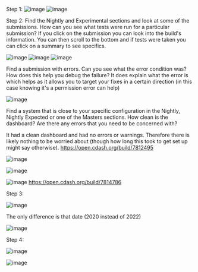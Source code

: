 Step 1:
![image](https://user-images.githubusercontent.com/68211239/160031173-dbe127ec-187a-41cb-8efe-3820e1d022f6.png)
![image](https://user-images.githubusercontent.com/68211239/160031203-09276215-0d0f-4706-8ba8-f3b33b99fc96.png)


Step 2:
Find the Nightly and Experimental sections and look at some of the submissions. How can you see what tests were run for a particular submission?
If you click on the submission you can look into the build's information. You can then scroll to the bottom and if tests were taken you can click on a summary to see specifics.

![image](https://user-images.githubusercontent.com/68211239/160032025-2797e81a-6bc3-4d42-8761-226110bd5d5c.png)
![image](https://user-images.githubusercontent.com/68211239/160032072-b7debdba-8739-465e-8804-29a549b07e80.png)
![image](https://user-images.githubusercontent.com/68211239/160032227-55cf4841-b572-4d65-9d36-32ea4874d93d.png)

Find a submission with errors. Can you see what the error condition was? How does this help you debug the failure?
It does explain what the error is which helps as it allows you to target your fixes in a certain direction (in this case knowing it's a permission error can help)

![image](https://user-images.githubusercontent.com/68211239/160033054-8976a45c-4bc0-4b79-b255-7c8aac69d799.png)

Find a system that is close to your specific configuration in the Nightly, Nightly Expected or one of the Masters sections. How clean is the dashboard? Are there any errors that you need to be concerned with?

It had a clean dashboard and had no errors or warnings. Therefore there is likely nothing to be worried about (though how long this took to get set up might say otherwise).
https://open.cdash.org/build/7812495

![image](https://user-images.githubusercontent.com/68211239/160033293-04d339c2-9122-4201-a084-021d7897127f.png)

![image](https://user-images.githubusercontent.com/68211239/160033415-1134ec82-8282-4edd-b20a-09feed7d49d6.png)

![image](https://user-images.githubusercontent.com/68211239/160040631-c3549d79-022b-4c23-a6ab-807544139b3e.png)
https://open.cdash.org/build/7814786


Step 3:

![image](https://user-images.githubusercontent.com/68211239/160043843-bc7b9df9-eaa7-44ef-9863-d46fb451c5c8.png)

The only difference is that date (2020 instead of 2022)

![image](https://user-images.githubusercontent.com/68211239/160045569-838cc2da-3df8-4db3-9daa-7de7fd4783c0.png)



Step 4:

![image](https://user-images.githubusercontent.com/68211239/160051042-aadb05b3-dee7-42b2-9e2a-22faa9c752fb.png)

![image](https://user-images.githubusercontent.com/68211239/160053184-f536ab0a-d931-4c2f-b1aa-a6e3e5fb2560.png)



